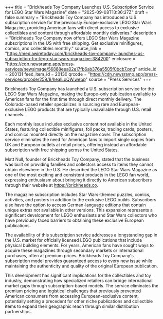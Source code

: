 +++
title = "Brickheads Toy Company Launches U.S. Subscription Service for LEGO Star Wars Magazine"
date = "2025-09-08T13:36:37Z"
draft = false
summary = "Brickheads Toy Company has introduced a U.S. subscription service for the previously Europe-exclusive LEGO Star Wars Magazine, providing American fans with direct access to exclusive collectibles and content through affordable monthly deliveries."
description = "Brickheads Toy Company now offers LEGO Star Wars Magazine subscriptions in the US with free shipping. Get exclusive minifigures, comics, and collectibles monthly."
source_link = "https://mediawiretoday.com/brickheads-toy-company-launches-us-subscription-for-lego-star-wars-magazine-384200"
enclosure = "https://cdn.newsramp.app/press-services/newsimage/56888eea02e17fb6ab376a5505f0bcb7.png"
article_id = 200131
feed_item_id = 20130
qrcode = "https://cdn.newsramp.app/press-services/qrcode/259/8/healLoQW.webp"
source = "Press Services"
+++

<p>Brickheads Toy Company has launched a U.S. subscription service for the LEGO Star Wars Magazine, making the Europe-only publication available to American fans for the first time through direct monthly delivery. The Colorado-based retailer specializes in sourcing rare and European-exclusive LEGO products that are typically unavailable through U.S. retail channels.</p><p>Each monthly issue includes exclusive content not available in the United States, featuring collectible minifigures, foil packs, trading cards, posters, and comics mounted directly on the magazine cover. The subscription service eliminates the need for American fans to import single copies from UK and European outlets at retail prices, offering instead an affordable subscription with free shipping across the United States.</p><p>Matt Null, founder of Brickheads Toy Company, stated that the business was built on providing families and collectors access to items they cannot obtain elsewhere in the U.S. He described the LEGO Star Wars Magazine as one of the most exciting and consistent products in the LEGO fan world, expressing enthusiasm about bringing it directly to American subscribers through their website at <a href="https://brickheads.co" rel="nofollow" target="_blank">https://brickheads.co</a>.</p><p>The magazine subscription includes Star Wars-themed puzzles, comics, activities, and posters in addition to the exclusive LEGO builds. Subscribers also have the option to access German-language editions that contain unique extras not available in other versions. This expansion represents a significant development for LEGO enthusiasts and Star Wars collectors who have previously faced barriers to obtaining these exclusive European publications.</p><p>The availability of this subscription service addresses a longstanding gap in the U.S. market for officially licensed LEGO publications that include physical building elements. For years, American fans have sought ways to acquire these magazines through secondary markets or international purchases, often at premium prices. Brickheads Toy Company's subscription model provides guaranteed access to every new issue while maintaining the authenticity and quality of the original European publication.</p><p>This development has significant implications for the collectibles and toy industry, demonstrating how specialized retailers can bridge international market gaps through subscription-based models. The service eliminates the premium pricing and logistical challenges that previously prevented American consumers from accessing European-exclusive content, potentially setting a precedent for other niche publications and collectible items to expand their geographic reach through similar distribution partnerships.</p>